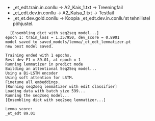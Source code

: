 * _et_edt.train.in.conllu -> A2_Kais_1.txt -> Treeningfail
* _et_edt.dev.in.conllu -> A2_Kaisa_1.txt -> Testfail
* _et_et.dev.gold.conllu -> Koopia _et_edt.dev.in.conllu'st tehnilistel
  põhjustel.


```
  [Ensembling dict with seq2seq model...]
epoch 1: train_loss = 1.357950, dev_score = 0.8901
model saved to saved_models/lemma/_et_edt_lemmatizer.pt
new best model saved.

Training ended with 1 epochs.
Best dev F1 = 89.01, at epoch = 1
Running lemmatizer in predict mode
Building an attentional Seq2Seq model...
Using a Bi-LSTM encoder
Using soft attention for LSTM.
Finetune all embeddings.
[Running seq2seq lemmatizer with edit classifier]
Loading data with batch size 599...
Running the seq2seq model...
[Ensembling dict with seq2seq lemmatizer...]

Lemma score:
_et_edt 89.01
```